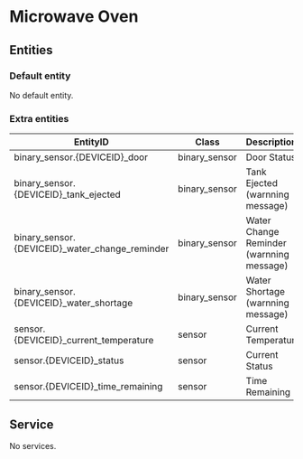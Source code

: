 # Microwave Oven

## Entities

### Default entity

No default entity.

### Extra entities

| EntityID                                        | Class         | Description                              |
| ----------------------------------------------- | ------------- | ---------------------------------------- |
| binary_sensor.{DEVICEID}\_door                  | binary_sensor | Door Status                              |
| binary_sensor.{DEVICEID}\_tank_ejected          | binary_sensor | Tank Ejected (warnning message)          |
| binary_sensor.{DEVICEID}\_water_change_reminder | binary_sensor | Water Change Reminder (warnning message) |
| binary_sensor.{DEVICEID}\_water_shortage        | binary_sensor | Water Shortage (warnning message)        |
| sensor.{DEVICEID}\_current_temperature          | sensor        | Current Temperatur                       |
| sensor.{DEVICEID}\_status                       | sensor        | Current Status                           |
| sensor.{DEVICEID}\_time_remaining               | sensor        | Time Remaining                           |

## Service

No services.
